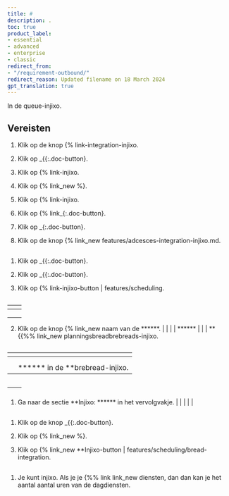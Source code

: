 ```yaml
---
title: #
description: .
toc: true
product_label:
- essential
- advanced
- enterprise
- classic
redirect_from:
- "/requirement-outbound/"
redirect_reason: Updated filename on 18 March 2024
gpt_translation: true
---
```


In de queue-injixo. <!-- RobBERT translation -->

## Vereisten <!-- TM 100 -->

1. Klik op de knop {% link-integration-injixo. <!-- RobBERT translation -->

1. Klik op _{{:.doc-button}. <!-- RobBERT translation -->
2. Klik op {% link-injixo. <!-- RobBERT translation -->
4. Klik op {% link_new %}. <!-- RobBERT translation -->
2. Klik op {% link-injixo. <!-- RobBERT translation -->
4. Klik op {% link_{:.doc-button}. <!-- RobBERT translation -->
4. Klik op _{:.doc-button}. <!-- RobBERT translation -->

2. Klik op de knop {% link_new features/adcesces-integration-injixo.md. <!-- RobBERT translation -->

## <!-- RobBERT translation -->

1. Klik op _{{:.doc-button}. <!-- RobBERT translation -->
1. Klik op _{{:.doc-button}. <!-- RobBERT translation -->

2. Klik op {% link-injixo-button | features/scheduling. <!-- RobBERT translation -->

## <!-- RobBERT translation -->

|                                         | <!-- RobBERT translation -->
|------------------------------|---------------------------------------------------------------------------------------------------------------------------------------------------------------------------------------------------------------------------------------------------------------------------------------------------------------------------------------------------------------------------------------------------------------------------------------------------------------------------------------------------------------------|
|                                          | <!-- RobBERT translation -->
                                           |                                     | <!-- RobBERT translation -->
|                                          | <!-- RobBERT translation -->
2. Klik op de knop {% link_new naam van de ******. <!-- RobBERT translation -->
|                                          | <!-- RobBERT translation -->
                                           |                                      | ****** | <!-- RobBERT translation -->
                                             |                             | <!-- RobBERT translation -->
               **{{%% link_new planningsbreadbrebreads-injixo. <!-- RobBERT translation -->

## <!-- RobBERT translation -->

|                                          | <!-- RobBERT translation -->
|------------------|--------------------------------------------------------------------------------------------------------------------------------------------------------------------------------------------------------------------------------------------------------------------------------------------------------------------------------------------------------------|
                                           |                                      | <!-- RobBERT translation -->
                                           |                             | <!-- RobBERT translation -->
                                             | ****** in de **brebread-injixo. <!-- RobBERT translation -->


## <!-- RobBERT translation -->

|                                         | <!-- RobBERT translation -->
|------------------|------------------------------------------------------------------------------------------------------------------------------------------------------------------------------------------------------------------|
1. Ga naar de sectie **Injixo: ****** in het vervolgvakje. <!-- RobBERT translation -->
                                           |                             | <!-- RobBERT translation -->
                                                 |                             | <!-- RobBERT translation -->
                                             | <!-- RobBERT translation -->

## <!-- RobBERT translation -->

1. Klik op de knop _{{:.doc-button}. <!-- RobBERT translation -->

2. Klik op {% link_new %}. <!-- RobBERT translation -->

4. Klik op {% link_new **Injixo-button | features/scheduling/bread-integration. <!-- RobBERT translation -->

## <!-- RobBERT translation -->

1. Je kunt injixo. Als je je {%% link link_new diensten, dan dan kan je het aantal aantal uren van de dagdiensten. <!-- RobBERT translation -->
